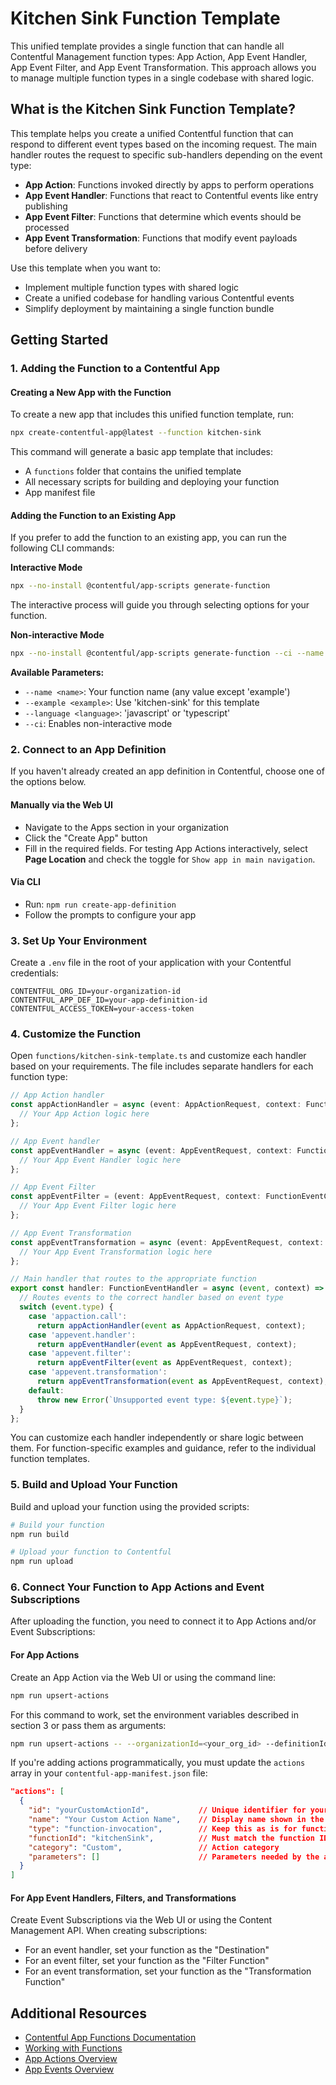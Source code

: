 # Kitchen Sink Function Template

This unified template provides a single function that can handle all Contentful Management function types: App Action, App Event Handler, App Event Filter, and App Event Transformation. This approach allows you to manage multiple function types in a single codebase with shared logic.

## What is the Kitchen Sink Function Template?

This template helps you create a unified Contentful function that can respond to different event types based on the incoming request. The main handler routes the request to specific sub-handlers depending on the event type:

- **App Action**: Functions invoked directly by apps to perform operations
- **App Event Handler**: Functions that react to Contentful events like entry publishing
- **App Event Filter**: Functions that determine which events should be processed
- **App Event Transformation**: Functions that modify event payloads before delivery

Use this template when you want to:
- Implement multiple function types with shared logic
- Create a unified codebase for handling various Contentful events
- Simplify deployment by maintaining a single function bundle

## Getting Started

### 1. Adding the Function to a Contentful App

#### Creating a New App with the Function

To create a new app that includes this unified function template, run:

```bash
npx create-contentful-app@latest --function kitchen-sink
```

This command will generate a basic app template that includes:

- A `functions` folder that contains the unified template
- All necessary scripts for building and deploying your function
- App manifest file

#### Adding the Function to an Existing App

If you prefer to add the function to an existing app, you can run the following CLI commands:

**Interactive Mode**

```bash
npx --no-install @contentful/app-scripts generate-function
```

The interactive process will guide you through selecting options for your function.

**Non-interactive Mode**

```bash
npx --no-install @contentful/app-scripts generate-function --ci --name <name> --example kitchen-sink --language typescript
```

**Available Parameters:**
- `--name <name>`: Your function name (any value except 'example')
- `--example <example>`: Use 'kitchen-sink' for this template
- `--language <language>`: 'javascript' or 'typescript'
- `--ci`: Enables non-interactive mode

### 2. Connect to an App Definition

If you haven't already created an app definition in Contentful, choose one of the options below.

#### Manually via the Web UI

- Navigate to the Apps section in your organization
- Click the "Create App" button
- Fill in the required fields. For testing App Actions interactively, select **Page Location** and check the toggle for `Show app in main navigation`.

#### Via CLI

- Run: `npm run create-app-definition`
- Follow the prompts to configure your app

### 3. Set Up Your Environment

Create a `.env` file in the root of your application with your Contentful credentials:

```env
CONTENTFUL_ORG_ID=your-organization-id
CONTENTFUL_APP_DEF_ID=your-app-definition-id
CONTENTFUL_ACCESS_TOKEN=your-access-token
```

### 4. Customize the Function

Open `functions/kitchen-sink-template.ts` and customize each handler based on your requirements. The file includes separate handlers for each function type:

```ts
// App Action handler
const appActionHandler = async (event: AppActionRequest, context: FunctionEventContext) => {
  // Your App Action logic here
};

// App Event handler
const appEventHandler = async (event: AppEventRequest, context: FunctionEventContext) => {
  // Your App Event Handler logic here
};

// App Event Filter
const appEventFilter = (event: AppEventRequest, context: FunctionEventContext) => {
  // Your App Event Filter logic here
};

// App Event Transformation
const appEventTransformation = async (event: AppEventRequest, context: FunctionEventContext) => {
  // Your App Event Transformation logic here
};

// Main handler that routes to the appropriate function
export const handler: FunctionEventHandler = async (event, context) => {
  // Routes events to the correct handler based on event type
  switch (event.type) {
    case 'appaction.call':
      return appActionHandler(event as AppActionRequest, context);
    case 'appevent.handler':
      return appEventHandler(event as AppEventRequest, context);
    case 'appevent.filter':
      return appEventFilter(event as AppEventRequest, context);
    case 'appevent.transformation':
      return appEventTransformation(event as AppEventRequest, context);
    default:
      throw new Error(`Unsupported event type: ${event.type}`);
  }
};
```

You can customize each handler independently or share logic between them. For function-specific examples and guidance, refer to the individual function templates.

### 5. Build and Upload Your Function

Build and upload your function using the provided scripts:

```bash
# Build your function
npm run build

# Upload your function to Contentful
npm run upload
```

### 6. Connect Your Function to App Actions and Event Subscriptions

After uploading the function, you need to connect it to App Actions and/or Event Subscriptions:

#### For App Actions

Create an App Action via the Web UI or using the command line:

```bash
npm run upsert-actions
```

For this command to work, set the environment variables described in section 3 or pass them as arguments:

```bash
npm run upsert-actions -- --organizationId=<your_org_id> --definitionId=<your_app_id> --token=<your_token>
```

If you're adding actions programmatically, you must update the `actions` array in your `contentful-app-manifest.json` file:

```json
"actions": [
  {
    "id": "yourCustomActionId",           // Unique identifier for your action, No Hyphens Allowed
    "name": "Your Custom Action Name",    // Display name shown in the UI
    "type": "function-invocation",        // Keep this as is for function-based actions
    "functionId": "kitchenSink",          // Must match the function ID in the functions array
    "category": "Custom",                 // Action category 
    "parameters": []                      // Parameters needed by the action                      
  }
]
```

#### For App Event Handlers, Filters, and Transformations

Create Event Subscriptions via the Web UI or using the Content Management API. When creating subscriptions:

- For an event handler, set your function as the "Destination"
- For an event filter, set your function as the "Filter Function"
- For an event transformation, set your function as the "Transformation Function"

## Additional Resources

- [Contentful App Functions Documentation](https://www.contentful.com/developers/docs/extensibility/app-framework/functions/)
- [Working with Functions](https://www.contentful.com/developers/docs/extensibility/app-framework/working-with-functions/)
- [App Actions Overview](https://www.contentful.com/developers/docs/extensibility/app-framework/app-actions/)
- [App Events Overview](https://www.contentful.com/developers/docs/extensibility/app-framework/app-events/)
